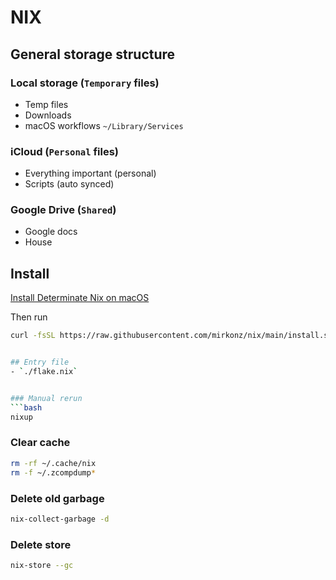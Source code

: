 # NIX

## General storage structure

### Local storage (`Temporary` files)

* Temp files
* Downloads
* macOS workflows `~/Library/Services`

### iCloud (`Personal` files)

* Everything important (personal)
* Scripts (auto synced)

### Google Drive (`Shared`)

* Google docs
* House


## Install

[Install Determinate Nix on macOS](https://install.determinate.systems/determinate-pkg/stable/Universal)

Then run
```sh
curl -fsSL https://raw.githubusercontent.com/mirkonz/nix/main/install.sh | sudo sh


## Entry file
- `./flake.nix`


### Manual rerun
```bash
nixup
```

### Clear cache
```bash
rm -rf ~/.cache/nix
rm -f ~/.zcompdump*
```

### Delete old garbage
```bash
nix-collect-garbage -d
```

### Delete store
```bash
nix-store --gc
```